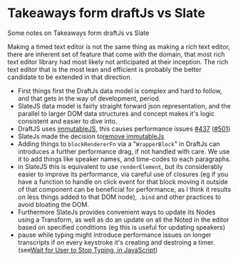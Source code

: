 # Takeaways form draftJs vs Slate
Some notes on Takeaways form draftJs vs Slate

Making a timed text editor is not the same thing as making a rich text editor, there are inherent set of feature that come with the domain, that most rich text editor library had most likely not anticipated at their inception. The rich text editor that is the most lean and efficient is probably the better candidate to be extended in that direction.

- First things first the DraftJs data model is complex and hard to follow, and that gets in the way of development, period.
- SlateJS data model is fairly straight forward json representation, and the parallel to larger DOM data structures and concept makes it's logic consistent and easier to dive into.
- DraftJS uses [immutableJS](https://immutable-js.github.io/immutable-js/), this causes performance issues  [#437](https://github.com/facebook/draft-js/issues/437) ([#501](https://github.com/Automattic/simplenote-electron/issues/501))
- SlateJs made the decision to[remove immutableJs](https://github.com/ianstormtaylor/slate/milestone/3?closed=1) 
- Adding things to `blockRendererFn` via a "`WrapperBlock`" in DraftJs can introduces a further performance drag, if not handled with care. We use it to add things like speaker names, and time-codes to each paragraphs.
- in SlateJS this is equivalent to use `renderElement`, but its considerably easier to improve its performance, via careful use of closures (eg if you have a function to handle  on click event for that block moving it outside of that component can be beneficial for performance, as I think it results on less things added to that DOM node), `.bind` and other practices to avoid bloating the DOM.
- Furthermore SlateJs provides convenient ways to update its Nodes using a Transform, as well as do an update on all the Noted in the editor based on specified conditions (eg this is useful for updating speakers)
- pause while typing might introduce performance issues on longer transcripts if on every keystroke it's creating and destroing a timer. (see[Wait for User to Stop Typing, in JavaScript](https://schier.co/blog/wait-for-user-to-stop-typing-using-javascript))